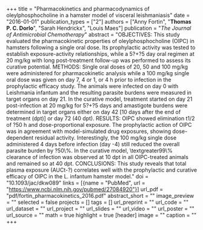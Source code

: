 +++
title = "Pharmacokinetics and pharmacodynamics of oleylphosphocholine in a hamster model of visceral leishmaniasis"
date = "2016-01-01"
publication_types = ["2"]
authors = ["Anny Fortin", "**Thomas P. C. Dorlo**", "Sarah Hendrickx", "Louis Maes"]
publication = "_The Journal of Antimicrobial Chemotherapy_"
abstract = "OBJECTIVES: This study evaluated the pharmacokinetic properties of oleylphosphocholine (OlPC) in hamsters following a single oral dose. Its prophylactic activity was tested to establish exposure-activity relationships, while a 5?+?5 day oral regimen at 20 mg/kg with long post-treatment follow-up was performed to assess its curative potential. METHODS: Single oral doses of 20, 50 and 100 mg/kg were administered for pharmacokinetic analysis while a 100 mg/kg single oral dose was given on day 7, 4 or 1, or 4 h prior to infection in the prophylactic efficacy study. The animals were infected on day 0 with Leishmania infantum and the resulting parasite burdens were measured in target organs on day 21. In the curative model, treatment started on day 21 post-infection at 20 mg/kg for 5?+?5 days and amastigote burdens were determined in target organs either on day 42 [10 days after the end of treatment (dpt)] or day 72 (40 dpt). RESULTS: OlPC showed elimination t1/2 of ?50 h and dose-proportional exposure. The prophylactic action of OlPC was in agreement with model-simulated drug exposures, showing dose-dependent residual activity. Interestingly, the 100 mg/kg single dose administered 4 days before infection (day -4) still reduced the overall parasite burden by ?50\\%. In the curative model, \\textgreater99\\% clearance of infection was observed at 10 dpt in all OlPC-treated animals and remained so at 40 dpt. CONCLUSIONS: This study reveals that total plasma exposure (AUCt-?) correlates well with the prophylactic and curative efficacy of OlPC in the L. infantum hamster model."
doi = "10.1093/jac/dkw089"
links = [{name = "PubMed", url = "https://www.ncbi.nlm.nih.gov/pubmed/27084920"}]
url_pdf = "pdf/fortin_pharmacokinetics_2016.pdf"
abstract_short = ""
image_preview = ""
selected = false
projects = []
tags = []
url_preprint = ""
url_code = ""
url_dataset = ""
url_project = ""
url_slides = ""
url_video = ""
url_poster = ""
url_source = ""
math = true
highlight = true
[header]
image = ""
caption = ""
+++
